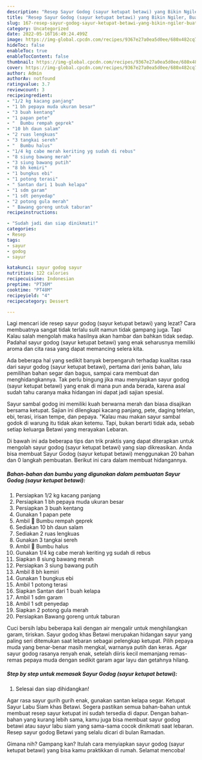 ```yaml
---
description: "Resep Sayur Godog (sayur ketupat betawi) yang Bikin Ngiler, Buat Buka Puasa}"
title: "Resep Sayur Godog (sayur ketupat betawi) yang Bikin Ngiler, Buat Buka Puasa}"
slug: 167-resep-sayur-godog-sayur-ketupat-betawi-yang-bikin-ngiler-buat-buka-puasa
category: Uncategorized
date: 2022-05-16T16:49:24.499Z
image: https://img-global.cpcdn.com/recipes/9367e27a0ea5d0ee/680x482cq70/sayur-godog-sayur-ketupat-betawi-foto-resep-utama.jpg
hideToc: false
enableToc: true
enableTocContent: false
thumbnail: https://img-global.cpcdn.com/recipes/9367e27a0ea5d0ee/680x482cq70/sayur-godog-sayur-ketupat-betawi-foto-resep-utama.jpg
cover: https://img-global.cpcdn.com/recipes/9367e27a0ea5d0ee/680x482cq70/sayur-godog-sayur-ketupat-betawi-foto-resep-utama.jpg
author: Admin
authorAv: notfound
ratingvalue: 3.7
reviewcount: 3
recipeingredient:
- "1/2 kg kacang panjang"
- "1 bh pepaya muda ukuran besar"
- "3 buah kentang"
- "1 papan pete"
- "  Bumbu rempah geprek"
- "10 bh daun salam"
- "2 ruas lengkuas"
- "3 tangkai sereh"
- "  Bumbu halus"
- "1/4 kg cabe merah keriting yg sudah di rebus"
- "8 siung bawang merah"
- "3 siung bawang putih"
- "8 bh kemiri"
- "1 bungkus ebi"
- "1 potong terasi"
- " Santan dari 1 buah kelapa"
- "1 sdm garam"
- "1 sdt penyedap"
- "2 potong gula merah"
- " Bawang goreng untuk taburan"
recipeinstructions:

- "Sudah jadi dan siap dinikmati!"
categories:
- Resep
tags:
- sayur
- godog
- sayur

katakunci: sayur godog sayur 
nutrition: 122 calories
recipecuisine: Indonesian
preptime: "PT36M"
cooktime: "PT48M"
recipeyield: "4"
recipecategory: Dessert

---
```



Lagi mencari ide resep sayur godog (sayur ketupat betawi) yang lezat? Cara membuatnya sangat tidak terlalu sulit namun tidak gampang juga. Tapi Kalau salah mengolah maka hasilnya akan hambar dan bahkan tidak sedap. Padahal sayur godog (sayur ketupat betawi) yang enak seharusnya memiliki aroma dan cita rasa yang dapat memancing selera kita.


Ada beberapa hal yang sedikit banyak berpengaruh terhadap kualitas rasa dari sayur godog (sayur ketupat betawi), pertama dari jenis bahan, lalu pemilihan bahan segar dan bagus, sampai cara membuat dan menghidangkannya. Tak perlu bingung jika mau menyiapkan sayur godog (sayur ketupat betawi) yang enak di mana pun anda berada, karena asal sudah tahu caranya maka hidangan ini dapat jadi sajian spesial.

Sayur sambal godog ini memiliki kuah berwarna merah dan biasa disajikan bersama ketupat. Sajian ini dilengkapi kacang panjang, pete, daging tetelan, ebi, terasi, irisan tempe, dan pepaya. &#34;Kalau mau makan sayur sambal godok di warung itu tidak akan ketemu. Tapi, bukan berarti tidak ada, sebab setiap keluarga Betawi yang merayakan Lebaran.


Di bawah ini ada beberapa tips dan trik praktis yang dapat diterapkan untuk mengolah sayur godog (sayur ketupat betawi) yang siap dikreasikan. Anda bisa membuat Sayur Godog (sayur ketupat betawi) menggunakan 20 bahan dan 0 langkah pembuatan. Berikut ini cara dalam membuat hidangannya.

<!--inarticleads1-->

##### Bahan-bahan dan bumbu yang digunakan dalam pembuatan Sayur Godog (sayur ketupat betawi):

1. Persiapkan 1/2 kg kacang panjang
1. Persiapkan 1 bh pepaya muda ukuran besar
1. Persiapkan 3 buah kentang
1. Gunakan 1 papan pete
1. Ambil  🧅 Bumbu rempah geprek
1. Sediakan 10 bh daun salam
1. Sediakan 2 ruas lengkuas
1. Gunakan 3 tangkai sereh
1. Ambil  🧄 Bumbu halus
1. Gunakan 1/4 kg cabe merah keriting yg sudah di rebus
1. Siapkan 8 siung bawang merah
1. Persiapkan 3 siung bawang putih
1. Ambil 8 bh kemiri
1. Gunakan 1 bungkus ebi
1. Ambil 1 potong terasi
1. Siapkan  Santan dari 1 buah kelapa
1. Ambil 1 sdm garam
1. Ambil 1 sdt penyedap
1. Siapkan 2 potong gula merah
1. Persiapkan  Bawang goreng untuk taburan


Cuci bersih labu beberapa kali dengan air mengalir untuk menghilangkan garam, tiriskan. Sayur godog khas Betawi merupakan hidangan sayur yang paling seri ditemukan saat lebaran sebagai pelengkap ketupat. Pilih pepaya muda yang benar-benar masih mengkal, warnanya putih dan keras. Agar sayur godog rasanya renyah enak, setelah diiris kecil memanjang remas-remas pepaya muda dengan sedikit garam agar layu dan getahnya hilang. 

<!--inarticleads2-->

##### Step by step untuk memasak Sayur Godog (sayur ketupat betawi):


1. Selesai dan siap dihidangkan!

Agar rasa sayur gurih gurih enak, gunakan santan kelapa segar. Ketupat Sayur Labu Siam khas Betawi. Segera pastikan semua bahan-bahan untuk membuat resep sayur ketupat ini sudah tersedia di dapur. Dengan bahan-bahan yang kurang lebih sama, kamu juga bisa membuat sayur godog betawi atau sayur labu siam yang sama-sama cocok dinikmati saat lebaran. Resep sayur godog Betawi yang selalu dicari di bulan Ramadan. 

Gimana nih? Gampang kan? Itulah cara menyiapkan sayur godog (sayur ketupat betawi) yang bisa kamu praktikkan di rumah. Selamat mencoba!
